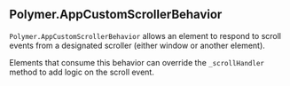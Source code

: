 ## Polymer.AppCustomScrollerBehavior

`Polymer.AppCustomScrollerBehavior` allows an element to respond to scroll events from a
designated scroller (either window or another element).
 
Elements that consume this behavior can override the `_scrollHandler` method to add logic on the scroll event.